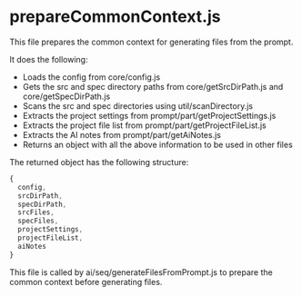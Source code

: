 # prepareCommonContext.js

This file prepares the common context for generating files from the prompt.

It does the following:

- Loads the config from core/config.js
- Gets the src and spec directory paths from core/getSrcDirPath.js and core/getSpecDirPath.js
- Scans the src and spec directories using util/scanDirectory.js
- Extracts the project settings from prompt/part/getProjectSettings.js
- Extracts the project file list from prompt/part/getProjectFileList.js
- Extracts the AI notes from prompt/part/getAiNotes.js
- Returns an object with all the above information to be used in other files

The returned object has the following structure:
```js
{
  config,
  srcDirPath,
  specDirPath,
  srcFiles,
  specFiles,
  projectSettings,
  projectFileList,
  aiNotes 
}
```

This file is called by ai/seq/generateFilesFromPrompt.js to prepare the common context before generating files.